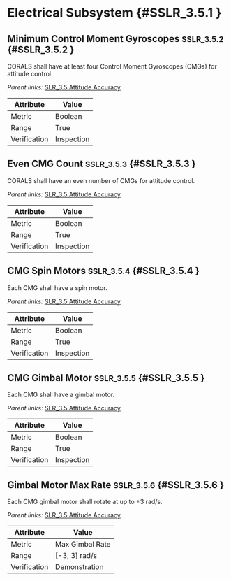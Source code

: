 # Electrical Subsystem {#SSLR_3.5.1 }

## Minimum Control Moment Gyroscopes <small>SSLR_3.5.2</small> {#SSLR_3.5.2 }

CORALS shall have at least four Control Moment Gyroscopes (CMGs) for attitude control.

*Parent links:* [SLR_3.5 Attitude Accuracy](SLR_3.html#SLR_3.5)

| Attribute | Value |
| --------- | ----- |
| Metric | Boolean |
| Range | True |
| Verification | Inspection |


## Even CMG Count <small>SSLR_3.5.3</small> {#SSLR_3.5.3 }

CORALS shall have an even number of CMGs for attitude control.

*Parent links:* [SLR_3.5 Attitude Accuracy](SLR_3.html#SLR_3.5)

| Attribute | Value |
| --------- | ----- |
| Metric | Boolean |
| Range | True |
| Verification | Inspection |


## CMG Spin Motors <small>SSLR_3.5.4</small> {#SSLR_3.5.4 }

Each CMG shall have a spin motor.

*Parent links:* [SLR_3.5 Attitude Accuracy](SLR_3.html#SLR_3.5)

| Attribute | Value |
| --------- | ----- |
| Metric | Boolean |
| Range | True |
| Verification | Inspection |


## CMG Gimbal Motor <small>SSLR_3.5.5</small> {#SSLR_3.5.5 }

Each CMG shall have a gimbal motor.

*Parent links:* [SLR_3.5 Attitude Accuracy](SLR_3.html#SLR_3.5)

| Attribute | Value |
| --------- | ----- |
| Metric | Boolean |
| Range | True |
| Verification | Inspection |


## Gimbal Motor Max Rate <small>SSLR_3.5.6</small> {#SSLR_3.5.6 }

Each CMG gimbal motor shall rotate at up to ±3 rad/s.

*Parent links:* [SLR_3.5 Attitude Accuracy](SLR_3.html#SLR_3.5)

| Attribute | Value |
| --------- | ----- |
| Metric | Max Gimbal Rate |
| Range | [-3, 3] rad/s |
| Verification | Demonstration |


